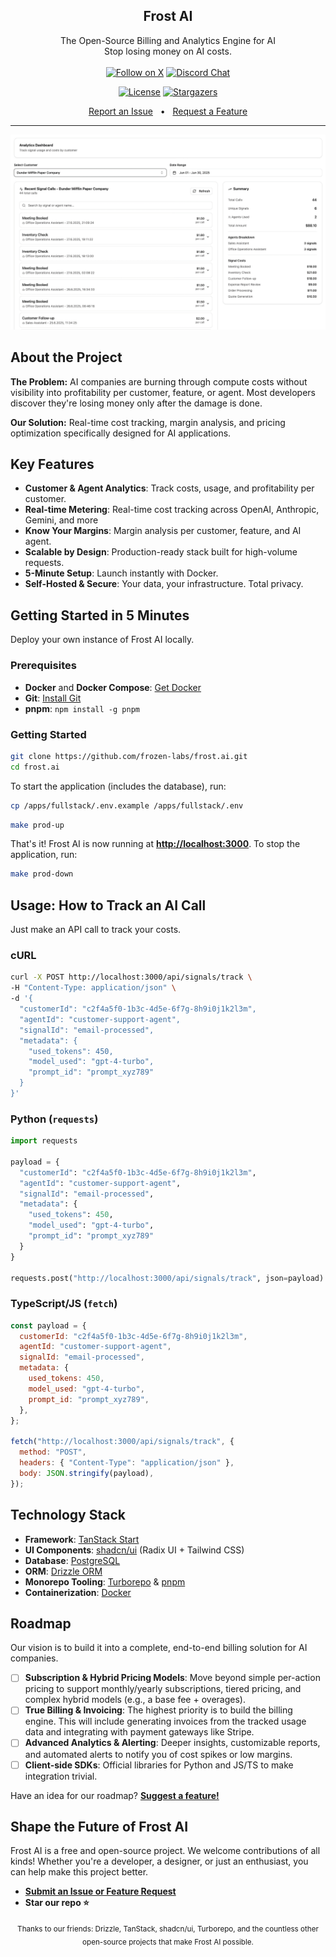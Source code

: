 <p align="center">
  <h2 align="center">
    Frost AI
  </h2>
  <p align="center">
    The Open-Source Billing and Analytics Engine for AI
    <br />
    Stop losing money on AI costs.
    <br />
    <br />
<a href="https://x.com/florentmsl"><img src="https://img.shields.io/twitter/follow/florentmsl?label=Follow" alt="Follow on X"></a>
    <a href="https://discord.gg/YhRK2JSuQa"><img src="https://img.shields.io/badge/chat-on%20discord-7289DA.svg" alt="Discord Chat" /></a>
  </p>
</p>

<p align="center">
  <a href="https://github.com/frozen-labs/frost.ai/blob/main/LICENSE"><img src="https://img.shields.io/github/license/frozen-labs/frost.ai?style=for-the-badge&cache=none" alt="License"></a>
  <a href="https://github.com/frozen-labs/frost.ai/stargazers"><img src="https://img.shields.io/github/stars/frozen-labs/frost.ai?style=for-the-badge&logo=github&cache=none" alt="Stargazers"></a>
</p>

<p align="center">
  <a href="https://github.com/frozen-labs/frost.ai/issues">Report an Issue</a>
  <span>&nbsp;&nbsp;•&nbsp;&nbsp;</span>
  <a href="https://github.com/frozen-labs/frost.ai/issues">Request a Feature</a>
</p>

---

<a href="https://github.com/frozen-labs/frost.ai/blob/main/assets/application-analytics-preview.png"><img src="https://github.com/frozen-labs/frost.ai/blob/main/assets/application-analytics-preview.png" alt="application-analytics-preview"></a>

## About the Project

**The Problem:** AI companies are burning through compute costs without visibility into profitability per customer, feature, or agent. Most developers discover they're losing money only after the damage is done.

**Our Solution:** Real-time cost tracking, margin analysis, and pricing optimization specifically designed for AI applications.

## Key Features

- **Customer & Agent Analytics**: Track costs, usage, and profitability per customer.
- **Real-time Metering**: Real-time cost tracking across OpenAI, Anthropic, Gemini, and more
- **Know Your Margins**: Margin analysis per customer, feature, and AI agent.
- **Scalable by Design**: Production-ready stack built for high-volume requests.
- **5-Minute Setup**: Launch instantly with Docker.
- **Self-Hosted & Secure**: Your data, your infrastructure. Total privacy.

## Getting Started in 5 Minutes

Deploy your own instance of Frost AI locally.

### Prerequisites

- **Docker** and **Docker Compose**: [Get Docker](https://www.docker.com/get-started)
- **Git**: [Install Git](https://git-scm.com/downloads)
- **pnpm**: `npm install -g pnpm`

### Getting Started

```sh
git clone https://github.com/frozen-labs/frost.ai.git
cd frost.ai
```

To start the application (includes the database), run:

```sh
cp /apps/fullstack/.env.example /apps/fullstack/.env
```

```sh
make prod-up
```

That's it\! Frost AI is now running at [**http://localhost:3000**](http://localhost:3000).
To stop the application, run:

```sh
make prod-down
```

## Usage: How to Track an AI Call

Just make an API call to track your costs.

### cURL

```sh
curl -X POST http://localhost:3000/api/signals/track \
-H "Content-Type: application/json" \
-d '{
  "customerId": "c2f4a5f0-1b3c-4d5e-6f7g-8h9i0j1k2l3m",
  "agentId": "customer-support-agent",
  "signalId": "email-processed",
  "metadata": {
    "used_tokens": 450,
    "model_used": "gpt-4-turbo",
    "prompt_id": "prompt_xyz789"
  }
}'
```

### Python (`requests`)

```python
import requests

payload = {
  "customerId": "c2f4a5f0-1b3c-4d5e-6f7g-8h9i0j1k2l3m",
  "agentId": "customer-support-agent",
  "signalId": "email-processed",
  "metadata": {
    "used_tokens": 450,
    "model_used": "gpt-4-turbo",
    "prompt_id": "prompt_xyz789"
  }
}

requests.post("http://localhost:3000/api/signals/track", json=payload)
```

### TypeScript/JS (`fetch`)

```javascript
const payload = {
  customerId: "c2f4a5f0-1b3c-4d5e-6f7g-8h9i0j1k2l3m",
  agentId: "customer-support-agent",
  signalId: "email-processed",
  metadata: {
    used_tokens: 450,
    model_used: "gpt-4-turbo",
    prompt_id: "prompt_xyz789",
  },
};

fetch("http://localhost:3000/api/signals/track", {
  method: "POST",
  headers: { "Content-Type": "application/json" },
  body: JSON.stringify(payload),
});
```

## Technology Stack

- **Framework**: [TanStack Start](https://tanstack.com/start/)
- **UI Components**: [shadcn/ui](https://ui.shadcn.com/) (Radix UI + Tailwind CSS)
- **Database**: [PostgreSQL](https://www.postgresql.org/)
- **ORM**: [Drizzle ORM](https://orm.drizzle.team/)
- **Monorepo Tooling**: [Turborepo](https://turbo.build/) & [pnpm](https://pnpm.io/)
- **Containerization**: [Docker](https://www.docker.com/)

## Roadmap

Our vision is to build it into a complete, end-to-end billing solution for AI companies.

- [ ] **Subscription & Hybrid Pricing Models**: Move beyond simple per-action pricing to support monthly/yearly subscriptions, tiered pricing, and complex hybrid models (e.g., a base fee + overages).
- [ ] **True Billing & Invoicing**: The highest priority is to build the billing engine. This will include generating invoices from the tracked usage data and integrating with payment gateways like Stripe.
- [ ] **Advanced Analytics & Alerting**: Deeper insights, customizable reports, and automated alerts to notify you of cost spikes or low margins.
- [ ] **Client-side SDKs**: Official libraries for Python and JS/TS to make integration trivial.

Have an idea for our roadmap? [**Suggest a feature\!**](https://github.com/frozen-labs/frost.ai/issues)

## Shape the Future of Frost AI

Frost AI is a free and open-source project. We welcome contributions of all kinds\! Whether you're a developer, a designer, or just an enthusiast, you can help make this project better.

- **[Submit an Issue or Feature Request](https://github.com/frozen-labs/frost.ai/issues)**
- **Star our repo ⭐**

<p align="center">
  <sub>Thanks to our friends: Drizzle, TanStack, shadcn/ui, Turborepo, and the countless other open-source projects that make Frost AI possible.</sub>
</p>
